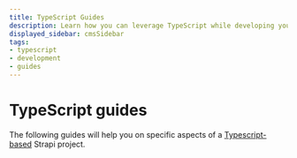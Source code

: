 ```yaml
---
title: TypeScript Guides
description: Learn how you can leverage TypeScript while developing your Strapi project.
displayed_sidebar: cmsSidebar
tags:
- typescript
- development
- guides
---
```


# TypeScript guides

The following guides will help you on specific aspects of a [Typescript-based](/cms/typescript) Strapi project.

<CustomDocCardsWrapper>
<CustomDocCard icon="blueprint" title="Manipulating documents and entries" description="Explore TypeScript patterns for manipulating documents and entries." link="/cms/typescript/documents-and-entries" />
<CustomDocCard icon="plus" title="Adding TypeScript support" description="Learn how to add TypeScript support to an existing Strapi project." link="/cms/typescript/adding-support-to-existing-project" />
</CustomDocCardsWrapper>